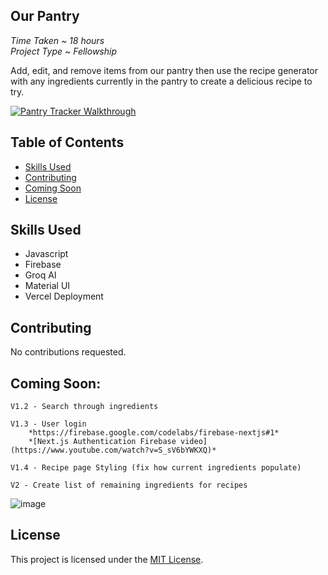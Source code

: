 ## Our Pantry
*Time Taken ~ 18 hours*<br/>
*Project Type ~ Fellowship*

Add, edit, and remove items from our pantry then use the recipe generator with any ingredients currently in the pantry to create a delicious recipe to try.

[![Pantry Tracker Walkthrough](https://img.youtube.com/vi/QW0GLhunAM4/0.jpg)](https://www.youtube.com/watch?v=QW0GLhunAM4)

## Table of Contents
- [Skills Used](#skills-used)
- [Contributing](#contributing)
- [Coming Soon](#coming-soon)
- [License](#license)

## Skills Used

- Javascript
- Firebase
- Groq AI
- Material UI
- Vercel Deployment

## Contributing

No contributions requested.

## Coming Soon:

    V1.2 - Search through ingredients
    
    V1.3 - User login
        *https://firebase.google.com/codelabs/firebase-nextjs#1*
        *[Next.js Authentication Firebase video](https://www.youtube.com/watch?v=S_sV6bYWKXQ)*
        
    V1.4 - Recipe page Styling (fix how current ingredients populate)

    V2 - Create list of remaining ingredients for recipes

![image](https://github.com/user-attachments/assets/a679768f-288a-4d00-bde2-e8d87d06ed36)


## License
This project is licensed under the [MIT License](LICENSE).
